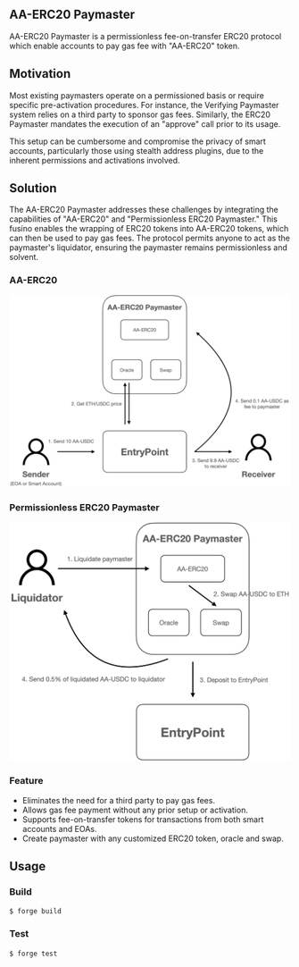 ## AA-ERC20 Paymaster

AA-ERC20 Paymaster is a permissionless fee-on-transfer ERC20 protocol which enable accounts to pay gas fee with "AA-ERC20" token.

## Motivation
Most existing paymasters operate on a permissioned basis or require specific pre-activation procedures. For instance, the Verifying Paymaster system relies on a third party to sponsor gas fees. Similarly, the ERC20 Paymaster mandates the execution of an "approve" call prior to its usage. 


This setup can be cumbersome and compromise the privacy of smart accounts, particularly those using stealth address plugins, due to the inherent permissions and activations involved.


## Solution
The AA-ERC20 Paymaster addresses these challenges by integrating the capabilities of "AA-ERC20" and "Permissionless ERC20 Paymaster." This fusino enables the wrapping of ERC20 tokens into AA-ERC20 tokens, which can then be used to pay gas fees. The protocol permits anyone to act as the paymaster's liquidator, ensuring the paymaster remains permissionless and solvent.

### AA-ERC20
![AA-ERC20](img/AA-ERC20.png)

### Permissionless ERC20 Paymaster
![Permissionless ERC20 Paymaster](img/Permissionless-ERC20-Paymaster.png)

### Feature
- Eliminates the need for a third party to pay gas fees.
- Allows gas fee payment without any prior setup or activation.
- Supports fee-on-transfer tokens for transactions from both smart accounts and EOAs.
- Create paymaster with any customized ERC20 token, oracle and swap.

## Usage

### Build

```shell
$ forge build
```

### Test

```shell
$ forge test
```
